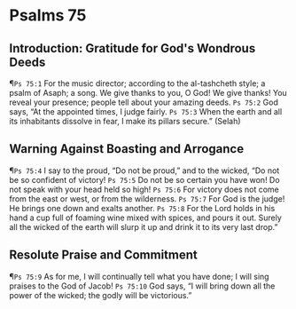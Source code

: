 # Psalms 75

## Introduction: Gratitude for God's Wondrous Deeds
¶`Ps 75:1` For the music director; according to the al-tashcheth style; a psalm of Asaph; a song. We give thanks to you, O God! We give thanks! You reveal your presence; people tell about your amazing deeds.
`Ps 75:2` God says, “At the appointed times, I judge fairly.
`Ps 75:3` When the earth and all its inhabitants dissolve in fear, I make its pillars secure.” (Selah)

## Warning Against Boasting and Arrogance
¶`Ps 75:4` I say to the proud, “Do not be proud,” and to the wicked, “Do not be so confident of victory!
`Ps 75:5` Do not be so certain you have won! Do not speak with your head held so high!
`Ps 75:6` For victory does not come from the east or west, or from the wilderness.
`Ps 75:7` For God is the judge! He brings one down and exalts another.
`Ps 75:8` For the Lord holds in his hand a cup full of foaming wine mixed with spices, and pours it out. Surely all the wicked of the earth will slurp it up and drink it to its very last drop.”

## Resolute Praise and Commitment
¶`Ps 75:9` As for me, I will continually tell what you have done; I will sing praises to the God of Jacob!
`Ps 75:10` God says, “I will bring down all the power of the wicked; the godly will be victorious.”
